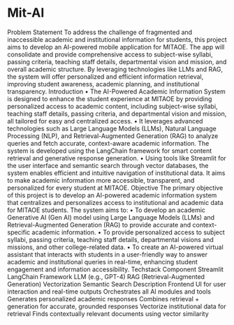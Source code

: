 # Mit-AI
Problem Statement
To address the challenge of fragmented and inaccessible academic and institutional information for
students, this project aims to develop an AI-powered mobile application for MITAOE. The app will
consolidate and provide comprehensive access to subject-wise syllabi, passing criteria, teaching staff
details, departmental vision and mission, and overall academic structure. By leveraging technologies
like LLMs and RAG, the system will offer personalized and efficient information retrieval,
improving student awareness, academic planning, and institutional transparency.
Introduction
• The AI-Powered Academic Information System is designed to enhance the student experience at
MITAOE by providing personalized access to academic content, including subject-wise syllabi,
teaching staff details, passing criteria, and departmental vision and mission, all tailored for easy
and centralized access.
• It leverages advanced technologies such as Large Language Models (LLMs), Natural Language
Processing (NLP), and Retrieval-Augmented Generation (RAG) to analyze queries and fetch
accurate, context-aware academic information. The system is developed using the LangChain
framework for smart content retrieval and generative response generation.
• Using tools like Streamlit for the user interface and semantic search through vector databases, the
system enables efficient and intuitive navigation of institutional data. It aims to make academic
information more accessible, transparent, and personalized for every student at MITAOE.
Objective
The primary objective of this project is to develop an AI-powered academic information system that
centralizes and personalizes access to institutional and academic data for MITAOE students. The system
aims to:
• To develop an academic Generative AI (Gen AI) model using Large Language Models (LLMs) and
Retrieval-Augmented Generation (RAG) to provide accurate and context-specific academic
information.
• To provide personalized access to subject syllabi, passing criteria, teaching staff details, departmental
visions and missions, and other college-related data.
• To create an AI-powered virtual assistant that interacts with students in a user-friendly way to answer
academic and institutional queries in real-time, enhancing student engagement and information
accessibility.
Techstack
Component Streamlit LangChain Framework LLM (e.g., GPT-4) RAG (Retrieval-Augmented Generation) Vectorization Semantic Search Description
Frontend UI for user interaction and real-time outputs
Orchestrates all AI modules and tools
Generates personalized academic responses
Combines retrieval + generation for accurate,
grounded responses
Vectorize institutional data for retrieval
Finds contextually relevant documents using vector
similarity